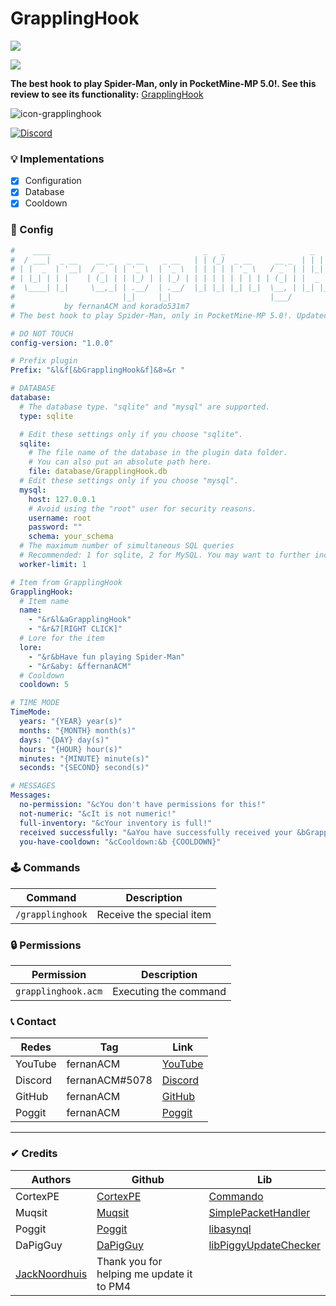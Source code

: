# GrapplingHook
[![](https://poggit.pmmp.io/shield.state/GrapplingHook)](https://poggit.pmmp.io/p/GrapplingHook)

[![](https://poggit.pmmp.io/shield.api/GrapplingHook)](https://poggit.pmmp.io/p/GrapplingHook)

**The best hook to play Spider-Man, only in PocketMine-MP 5.0!. See this review to see its functionality:** [GrapplingHook](https://www.youtube.com/watch?v=9ALqOhq6Xkg&t=27s&ab_channel=fernanACM)

![icon-grapplinghook](https://user-images.githubusercontent.com/83558341/169100954-a8ced538-3b3c-4eaf-bb85-b19fdf663dc4.png)

<a href="https://discord.gg/YyE9XFckqb"><img src="https://img.shields.io/discord/837701868649709568?label=discord&color=7289DA&logo=discord" alt="Discord" /></a>

### 💡 Implementations
* [X] Configuration
* [X] Database
* [X] Cooldown

### 💾 Config
```yaml
#    ____                                  _   _                   _   _                   _    
#  / ___|  _ __    __ _   _ __    _ __   | | (_)  _ __     __ _  | | | |   ___     ___   | | __
# | |  _  | '__|  / _` | | '_ \  | '_ \  | | | | | '_ \   / _` | | |_| |  / _ \   / _ \  | |/ /
# | |_| | | |    | (_| | | |_) | | |_) | | | | | | | | | | (_| | |  _  | | (_) | | (_) | |   < 
#  \____| |_|     \__,_| | .__/  | .__/  |_| |_| |_| |_|  \__, | |_| |_|  \___/   \___/  |_|\_\
#                        |_|     |_|                      |___/                                
#           by fernanACM and korado531m7
# The best hook to play Spider-Man, only in PocketMine-MP 5.0!. Updated by fernanACM

# DO NOT TOUCH
config-version: "1.0.0"

# Prefix plugin
Prefix: "&l&f[&bGrapplingHook&f]&8»&r "

# DATABASE
database:
  # The database type. "sqlite" and "mysql" are supported.
  type: sqlite

  # Edit these settings only if you choose "sqlite".
  sqlite:
    # The file name of the database in the plugin data folder.
    # You can also put an absolute path here.
    file: database/GrapplingHook.db
  # Edit these settings only if you choose "mysql".
  mysql:
    host: 127.0.0.1
    # Avoid using the "root" user for security reasons.
    username: root
    password: ""
    schema: your_schema
  # The maximum number of simultaneous SQL queries
  # Recommended: 1 for sqlite, 2 for MySQL. You may want to further increase this value if your MySQL connection is very slow.
  worker-limit: 1

# Item from GrapplingHook
GrapplingHook:
  # Item name
  name: 
    - "&r&l&aGrapplingHook"
    - "&r&7[RIGHT CLICK]"
  # Lore for the item
  lore:
    - "&r&bHave fun playing Spider-Man"
    - "&r&aby: &ffernanACM"
  # Cooldown
  cooldown: 5

# TIME MODE
TimeMode:
  years: "{YEAR} year(s)"
  months: "{MONTH} month(s)"
  days: "{DAY} day(s)"
  hours: "{HOUR} hour(s)"
  minutes: "{MINUTE} minute(s)"
  seconds: "{SECOND} second(s)"

# MESSAGES
Messages:
  no-permission: "&cYou don't have permissions for this!"
  not-numeric: "&cIt is not numeric!"
  full-inventory: "&cYour inventory is full!"
  received successfully: "&aYou have successfully received your &bGrapplingHook"
  you-have-cooldown: "&cCooldown:&b {COOLDOWN}"
```
### 🕹 Commands
| Command | Description |
|---------|-------------|
| ```/grapplinghook``` | Receive the special item |

### 🔒 Permissions
| Permission | Description |
|---------|-------------|
| ```grapplinghook.acm``` | Executing the command |

### 📞 Contact 

| Redes | Tag | Link |
|-------|-------------|------|
| YouTube | fernanACM | [YouTube](https://www.youtube.com/channel/UC-M5iTrCItYQBg5GMuX5ySw) | 
| Discord | fernanACM#5078 | [Discord](https://discord.gg/YyE9XFckqb) |
| GitHub | fernanACM | [GitHub](https://github.com/fernanACM)
| Poggit | fernanACM | [Poggit](https://poggit.pmmp.io/ci/fernanACM)
****

### ✔ Credits
| Authors | Github | Lib |
|---------|--------|-----|
| CortexPE | [CortexPE](https://github.com/CortexPE) | [Commando](https://github.com/CortexPE/Commando/tree/master/) |
| Muqsit | [Muqsit](https://github.com/Muqsit) | [SimplePacketHandler](https://github.com/Muqsit/SimplePacketHandler) |
| Poggit | [Poggit](https://github.com/poggit) | [libasynql](https://github.com/poggit/libasynql/tree/pm5) |
| DaPigGuy | [DaPigGuy](https://github.com/DaPigGuy) | [libPiggyUpdateChecker](https://github.com/DaPigGuy/libPiggyUpdateChecker) |
| [JackNoordhuis](https://github.com/JackNoordhuis) | Thank you for helping me update it to PM4 | |
